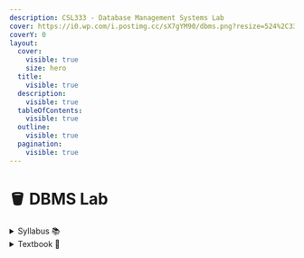 ```yaml
---
description: CSL333 - Database Management Systems Lab
cover: https://i0.wp.com/i.postimg.cc/sX7gYM90/dbms.png?resize=524%2C336&ssl=1
coverY: 0
layout:
  cover:
    visible: true
    size: hero
  title:
    visible: true
  description:
    visible: true
  tableOfContents:
    visible: true
  outline:
    visible: true
  pagination:
    visible: true
---
```


# 🪣 DBMS Lab

<details>

<summary>Syllabus 📚</summary>

[CSL333](https://drive.google.com/file/d/1KpT-sA1KYh-KBHoKcuOoZPp\_gZBNLh6q/view?usp=drive\_link)👈

</details>

<details>

<summary>Textbook 📖</summary>

[DBMS Lab Textbook](https://drive.google.com/drive/folders/1ox\_y2AgKseRmGy22mfNSpUvyVZGUpzK0?usp=drive\_link)👈

</details>
